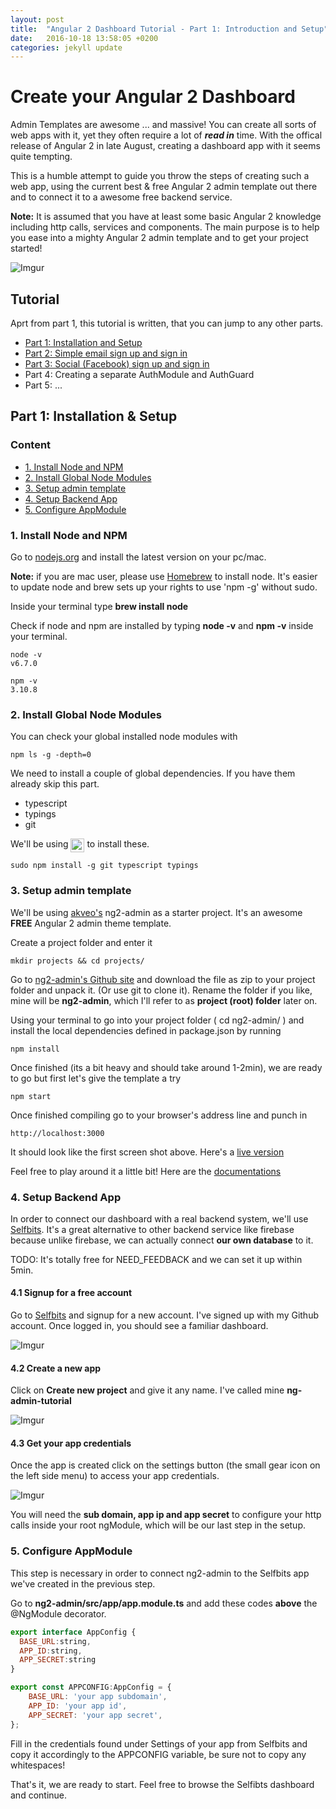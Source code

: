 ```yaml
---
layout: post
title:  "Angular 2 Dashboard Tutorial - Part 1: Introduction and Setup"
date:   2016-10-18 13:58:05 +0200
categories: jekyll update
---
```


# Create your Angular 2 Dashboard

Admin Templates are awesome ...  and massive! You can create all sorts of web apps with it,
yet they often require a lot of __*read in*__ time. With the offical release of Angular 2 in late August,
creating a dashboard app with it seems quite tempting.

This is a humble attempt to guide you throw the steps of creating such a web app,
using the current best & free Angular 2 admin template out there and to connect it to a awesome free backend service.

**Note:** It is assumed that you have at least some basic Angular 2 knowledge including http calls, services and components. The main purpose is to help you ease into a mighty Angular 2 admin template and to get your project started!

![Imgur](http://i.imgur.com/30DeaS4.png)

## Tutorial

Aprt from part 1, this tutorial is written, that you can jump to any other parts.

- [Part 1: Installation and Setup](dashboard-tutorial-part1-setup)
- [Part 2: Simple email sign up and sign in](dashboard-tutorial-part2-email-auth)
- [Part 3: Social (Facebook) sign up and sign in](dashboard-tutorial-part3-social-auth)
- Part 4: Creating a separate AuthModule and AuthGuard
- Part 5: ...


## Part 1: Installation & Setup

### Content

- [1. Install Node and NPM](#install-node-and-npm)
- [2. Install Global Node Modules](#install-global-node-modules)
- [3. Setup admin template](#setup-admin-template)
- [4. Setup Backend App](#setup-backend-app)
- [5. Configure AppModule](#configure-appmodule)

### 1. Install Node and NPM

Go to [nodejs.org](https://nodejs.org) and install the latest version on your pc/mac.

**Note:** if you are mac user, please use [Homebrew](http://brew.sh) to install node.
It's easier to update node and brew sets up your rights to use 'npm -g' without sudo.

Inside your terminal type **brew install node**

Check if node and npm are installed by typing **node -v** and **npm -v** inside your terminal.

```
node -v
v6.7.0

npm -v
3.10.8
```

### 2. Install Global Node Modules


You can check your global installed node modules with
```
npm ls -g -depth=0
```

We need to install a couple of global dependencies. If you have them already skip this part.

* typescript
* typings
* git

We'll be using <img src="https://upload.wikimedia.org/wikipedia/commons/d/db/Npm-logo.svg" height="22" align="top"> to install these.

```
sudo npm install -g git typescript typings
```

### 3. Setup admin template

We'll be using [akveo's](https://github.com/akveo/ng2-admin) ng2-admin as a starter project. It's an awesome **FREE** Angular 2 admin theme template.

Create a project folder and enter it
```
mkdir projects && cd projects/
```

Go to [ng2-admin's Github site](https://github.com/akveo/ng2-admin) and download the file as zip to your project folder and unpack it. (Or use git to clone it).
Rename the folder if you like, mine will be **ng2-admin**, which I'll refer to as **project (root) folder** later on.

Using your terminal to go into your project folder ( cd ng2-admin/ ) and install the local dependencies defined in package.json by running

```
npm install
```

Once finished (its a bit heavy and should take around 1-2min), we are ready to go but first let's give the template a try

```
npm start
```
Once finished compiling go to your browser's address line and punch in

```
http://localhost:3000
```

It should look like the first screen shot above. Here's a [live version](http://akveo.com/ng2-admin)

Feel free to play around it a little bit! Here are the [documentations](https://akveo.github.io/ng2-admin/articles/001-getting-started/)



### 4. Setup Backend App

In order to connect our dashboard with a real backend system, we'll use [Selfbits](https://selfbits.io). It's a great alternative to other backend service like firebase because unlike firebase, we can actually connect **our own database** to it.

TODO: It's totally free for NEED_FEEDBACK and we can set it up within 5min.

#### 4.1 Signup for a free account
Go to [Selfbits](https://admin.selfbits.io/reg.html) and signup for a new account.
I've signed up with my Github account. Once logged in, you should see a familiar dashboard.

![Imgur](http://i.imgur.com/Tdc6512.png)

#### 4.2 Create a new app
Click on **Create new project** and give it any name. I've called mine **ng-admin-tutorial**

![Imgur](http://i.imgur.com/uQuKZd5.png)

#### 4.3 Get your app credentials
Once the app is created click on the settings button (the small gear icon on the left side menu) to access your app credentials.

![Imgur](http://i.imgur.com/riv3sKY.png)

You will need the **sub domain, app ip and app secret** to configure your http calls inside your root ngModule, which will be our last step in the setup.

### 5. Configure AppModule

This step is necessary in order to connect ng2-admin to the Selfbits app we've created in the previous step.

Go to **ng2-admin/src/app/app.module.ts** and add these codes **above** the @NgModule decorator.

```js
export interface AppConfig {
  BASE_URL:string,
  APP_ID:string,
  APP_SECRET:string
}

export const APPCONFIG:AppConfig = {
    BASE_URL: 'your app subdomain',
    APP_ID: 'your app id',
    APP_SECRET: 'your app secret',
};

```
Fill in the credentials found under Settings of your app from Selfbits and copy it accordingly to the APPCONFIG variable, be sure not to copy any whitespaces!

That's it, we are ready to start. Feel free to browse the Selfibts dashboard and continue.
